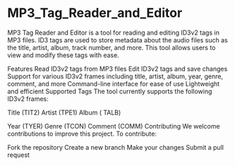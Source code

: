 # MP3_Tag_Reader_and_Editor


MP3 Tag Reader and Editor is a tool for reading and editing ID3v2 tags in MP3 files. ID3 tags are used to store metadata about the audio files such as the title, artist, album, track number, and more. This tool allows users to view and modify these tags with ease.

Features
Read ID3v2 tags from MP3 files
Edit ID3v2 tags and save changes
Support for various ID3v2 frames including title, artist, album, year, genre, comment, and more
Command-line interface for ease of use
Lightweight and efficient
Supported Tags
The tool currently supports the following ID3v2 frames:

Title (TIT2)
Artist (TPE1)
Album (
TALB)

Year (TYER)
Genre (TCON)
Comment (COMM)
Contributing
We welcome contributions to improve this project. To contribute:

Fork the repository
Create a new branch
Make your changes
Submit a pull request
